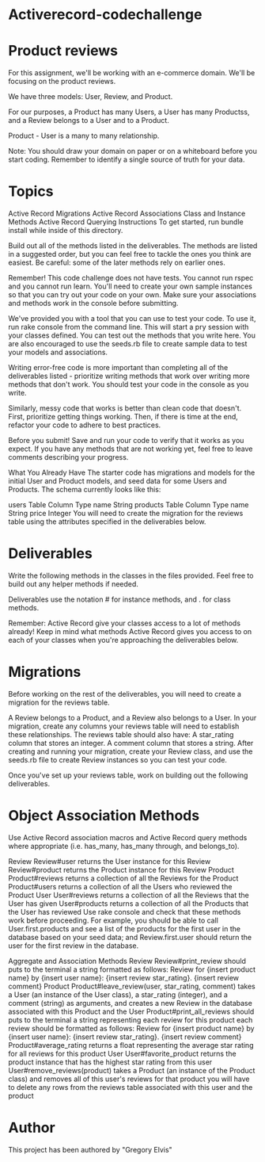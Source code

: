 # Activerecord-codechallenge
# Product reviews

For this assignment, we'll be working with an e-commerce domain. We'll be focusing on the product reviews.

We have three models: User, Review, and Product.

For our purposes, a Product has many Users, a User has many Productss, and a Review belongs to a User and to a Product.

Product - User is a many to many relationship.

Note: You should draw your domain on paper or on a whiteboard before you start coding. Remember to identify a single source of truth for your data.

# Topics
Active Record Migrations
Active Record Associations
Class and Instance Methods
Active Record Querying
Instructions
To get started, run bundle install while inside of this directory.

Build out all of the methods listed in the deliverables. The methods are listed in a suggested order, but you can feel free to tackle the ones you think are easiest. Be careful: some of the later methods rely on earlier ones.

Remember! This code challenge does not have tests. You cannot run rspec and you cannot run learn. You'll need to create your own sample instances so that you can try out your code on your own. Make sure your associations and methods work in the console before submitting.

We've provided you with a tool that you can use to test your code. To use it, run rake console from the command line. This will start a pry session with your classes defined. You can test out the methods that you write here. You are also encouraged to use the seeds.rb file to create sample data to test your models and associations.

Writing error-free code is more important than completing all of the deliverables listed - prioritize writing methods that work over writing more methods that don't work. You should test your code in the console as you write.

Similarly, messy code that works is better than clean code that doesn't. First, prioritize getting things working. Then, if there is time at the end, refactor your code to adhere to best practices.

Before you submit! Save and run your code to verify that it works as you expect. If you have any methods that are not working yet, feel free to leave comments describing your progress.

What You Already Have
The starter code has migrations and models for the initial User and Product models, and seed data for some Users and Products. The schema currently looks like this:

users Table
Column	Type
name	String
products Table
Column	Type
name	String
price	Integer
You will need to create the migration for the reviews table using the attributes specified in the deliverables below.

# Deliverables
Write the following methods in the classes in the files provided. Feel free to build out any helper methods if needed.

Deliverables use the notation # for instance methods, and . for class methods.

Remember: Active Record give your classes access to a lot of methods already! Keep in mind what methods Active Record gives you access to on each of your classes when you're approaching the deliverables below.

# Migrations
Before working on the rest of the deliverables, you will need to create a migration for the reviews table.

A Review belongs to a Product, and a Review also belongs to a User. In your migration, create any columns your reviews table will need to establish these relationships.
The reviews table should also have:
A star_rating column that stores an integer.
A comment column that stores a string.
After creating and running your migration, create your Review class, and use the seeds.rb file to create Review instances so you can test your code.

Once you've set up your reviews table, work on building out the following deliverables.

# Object Association Methods
Use Active Record association macros and Active Record query methods where appropriate (i.e. has_many, has_many through, and belongs_to).

Review
Review#user
returns the User instance for this Review
Review#product
returns the Product instance for this Review
Product
Product#reviews
returns a collection of all the Reviews for the Product
Product#users
returns a collection of all the Users who reviewed the Product
User
User#reviews
returns a collection of all the Reviews that the User has given
User#products
returns a collection of all the Products that the User has reviewed
Use rake console and check that these methods work before proceeding. For example, you should be able to call User.first.products and see a list of the products for the first user in the database based on your seed data; and Review.first.user should return the user for the first review in the database.

Aggregate and Association Methods
Review
Review#print_review
should puts to the terminal a string formatted as follows: Review for {insert product name} by {insert user name}: {insert review star_rating}. {insert review comment}
Product
Product#leave_review(user, star_rating, comment)
takes a User (an instance of the User class), a star_rating (integer), and a comment (string) as arguments, and creates a new Review in the database associated with this Product and the User
Product#print_all_reviews
should puts to the terminal a string representing each review for this product
each review should be formatted as follows: Review for {insert product name} by {insert user name}: {insert review star_rating}. {insert review comment}
Product#average_rating
returns a float representing the average star rating for all reviews for this product
User
User#favorite_product
returns the product instance that has the highest star rating from this user
User#remove_reviews(product)
takes a Product (an instance of the Product class) and removes all of this user's reviews for that product
you will have to delete any rows from the reviews table associated with this user and the product

# Author 
This project has been authored by "Gregory Elvis"